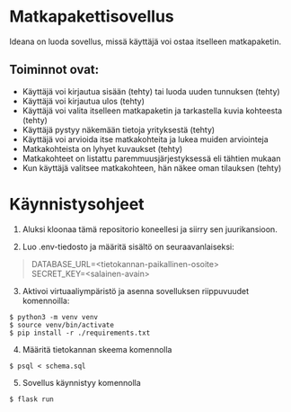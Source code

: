 # Matkapakettisovellus

Ideana on luoda sovellus, missä käyttäjä voi ostaa itselleen matkapaketin.

## Toiminnot ovat:

- Käyttäjä voi kirjautua sisään (tehty) tai luoda uuden tunnuksen (tehty)
- Käyttäjä voi kirjautua ulos (tehty)
- Käyttäjä voi valita itselleen matkapaketin ja tarkastella kuvia kohteesta (tehty)
- Käyttäjä pystyy näkemään tietoja yrityksestä (tehty)
- Käyttäjä voi arvioida itse matkakohteita ja lukea muiden arviointeja
- Matkakohteista on lyhyet kuvaukset (tehty)
- Matkakohteet on listattu paremmuusjärjestyksessä eli tähtien mukaan
- Kun käyttäjä valitsee matkakohteen, hän näkee oman tilauksen (tehty)


# Käynnistysohjeet

1. Aluksi kloonaa tämä repositorio koneellesi ja siirry sen juurikansioon.   

2. Luo .env-tiedosto ja määritä  sisältö on seuraavanlaiseksi:

> DATABASE_URL=\<tietokannan-paikallinen-osoite>   
> SECRET_KEY=\<salainen-avain>

3. Aktivoi virtuaaliympäristö ja asenna sovelluksen riippuvuudet komennoilla:

`$ python3 -m venv venv`  
`$ source venv/bin/activate`  
`$ pip install -r ./requirements.txt`

4. Määritä tietokannan skeema komennolla

`$ psql < schema.sql`

5. Sovellus käynnistyy komennolla

`$ flask run`


